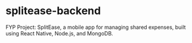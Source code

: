 # splitease-backend
FYP Project: SplitEase, a mobile app for managing shared expenses, built using React Native, Node.js, and MongoDB.
